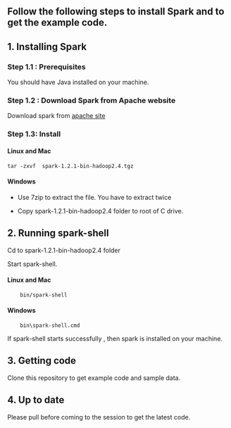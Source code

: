 
Follow the following steps to install Spark and to get the example code.
-------------------

## 1. Installing Spark

### Step 1.1 : Prerequisites

You should have Java installed on your machine.

### Step 1.2 : Download Spark from Apache website

Download spark from [apache site](http://www.apache.org/dyn/closer.cgi/spark/spark-1.2.1/spark-1.2.1-bin-hadoop2.4.tgz)


### Step 1.3: Install

#### Linux and Mac

	tar -zxvf  spark-1.2.1-bin-hadoop2.4.tgz

#### Windows

* Use 7zip to extract the file. You have to extract twice


* Copy  spark-1.2.1-bin-hadoop2.4 folder to root of C drive.


## 2. Running spark-shell

 Cd to spark-1.2.1-bin-hadoop2.4 folder

 Start spark-shell.

#### Linux and Mac

		bin/spark-shell

#### Windows

		bin\spark-shell.cmd


If spark-shell starts successfully , then spark is installed on your machine.



## 3. Getting code


Clone this repository to get example code and sample data.


## 4. Up to date

Please pull before coming to the session to get the latest code.





